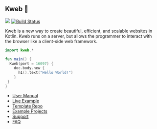 ## Kweb 🦆

[![](https://jitpack.io/v/kwebio/kweb-core.svg)](https://jitpack.io/#kwebio/kweb-core) [![Build Status](https://github.com/kwebio/kweb-core/workflows/tests/badge.svg?branch=master)](https://github.com/kwebio/kweb-core/actions?query=branch%3Amaster+workflow%3Atests)

Kweb is a new way to create beautiful, efficient, and scalable websites in Kotlin.  Kweb runs on a server, but allows the programmer to interact with the browser like a client-side web framework.

```kotlin
import kweb.*

fun main() {
  Kweb(port = 16097) {
    doc.body.new {
      h1().text("Hello World!")
    }
 }
}
```

* [User Manual](http://docs.kweb.io/)
* [Live Example](http://demo.kweb.io:7659/)
* [Template Repo](https://github.com/kwebio/kweb-template)
* [Example Projects](https://github.com/kwebio/kweb-demos)
* [Support](https://github.com/kwebio/kweb-core/issues)
* [FAQ](http://docs.kweb.io/en/latest/faq.html)
